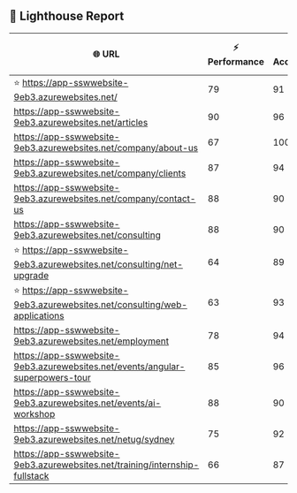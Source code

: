 ## 🚀 Lighthouse Report

| 🌐 URL | ⚡ Performance | ♿ Accessibility | ✅ Best Practices | 🔍 SEO | 📦 Bundle Size | 🗑️ Unused Bundle |
| --- | ----------- | ------------- | -------------- | --- | ---------------- | ---------------- |
| ⭐ https://app-sswwebsite-9eb3.azurewebsites.net/ | 79 | 91 | 78 | 100 | 4.24 MB | 2.05 MB |
| https://app-sswwebsite-9eb3.azurewebsites.net/articles | 90 | 96 | 78 | 92 | 4.24 MB | 2.05 MB |
| https://app-sswwebsite-9eb3.azurewebsites.net/company/about-us | 67 | 100 | 78 | 100 | 4.12 MB | 2.00 MB |
| https://app-sswwebsite-9eb3.azurewebsites.net/company/clients | 87 | 94 | 78 | 100 | 4.52 MB | 2.25 MB |
| https://app-sswwebsite-9eb3.azurewebsites.net/company/contact-us | 88 | 90 | 78 | 92 | 7.47 MB | 4.65 MB |
| https://app-sswwebsite-9eb3.azurewebsites.net/consulting | 88 | 90 | 74 | 100 | 7.76 MB | 4.84 MB |
| ⭐ https://app-sswwebsite-9eb3.azurewebsites.net/consulting/net-upgrade | 64 | 89 | 59 | 85 | 7.76 MB | 4.84 MB |
| ⭐ https://app-sswwebsite-9eb3.azurewebsites.net/consulting/web-applications | 63 | 93 | 59 | 85 | 7.74 MB | 4.85 MB |
| https://app-sswwebsite-9eb3.azurewebsites.net/employment | 78 | 94 | 78 | 100 | 4.38 MB | 2.02 MB |
| https://app-sswwebsite-9eb3.azurewebsites.net/events/angular-superpowers-tour | 85 | 96 | 74 | 100 | 7.50 MB | 4.69 MB |
| https://app-sswwebsite-9eb3.azurewebsites.net/events/ai-workshop | 88 | 90 | 74 | 92 | 7.50 MB | 4.70 MB |
| https://app-sswwebsite-9eb3.azurewebsites.net/netug/sydney | 75 | 92 | 78 | 92 | 4.60 MB | 2.29 MB |
| https://app-sswwebsite-9eb3.azurewebsites.net/training/internship-fullstack | 66 | 87 | 74 | 100 | 4.12 MB | 1.93 MB |